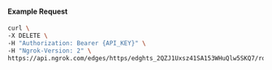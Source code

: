 <!-- Generated by nd gen api-examples. DO NOT EDIT. -->
#### Example Request
```bash
curl \
-X DELETE \
-H "Authorization: Bearer {API_KEY}" \
-H "Ngrok-Version: 2" \
https://api.ngrok.com/edges/https/edghts_2QZJ1Uxsz41SA153WHuQlw5SKQ7/routes/edghtsrt_2QZJ1WhgIMSbtPQO0p2kMCwODPr/oauth

